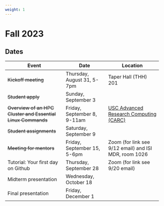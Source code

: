 ```yaml
---
weight: 1
---
```


# Fall 2023

## Dates

| Event                                                       | Date                        | Location                                                                                             |
| ----------------------------------------------------------- | --------------------------- | ---------------------------------------------------------------------------------------------------- |
| ~~Kickoff meeting~~                                         | Thursday, August 31, 5-7pm  | Taper Hall (THH) 201                                                                                 |
| ~~Student apply~~                                           | Sunday, September 3         |                                                                                                      |
| ~~Overview of an HPC Cluster and Essential Linux Commands~~ | Friday, September 8, 9-11am | [USC Advanced Research Computing (CARC)](https://www.carc.usc.edu/education-and-resources/workshops) |
| ~~Student assignments~~                                     | Saturday, September 9       |                                                                                                      |
| ~~Meeting for mentors~~                                     | Friday, September 15, 5-6pm | Zoom (for link see 9/12 email) and ISI MDR, room 1026                                                |
| Tutorial: Your first day on Github                          | Thursday, September 28      | Zoom (for link see 9/20 email)                                                                       |
| Midterm presentation                                        | Wednesday, October 18       |                                                                                                      |
| Final presentation                                          | Friday, December 1          |                                                                                                      |
